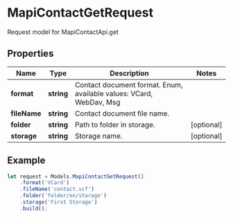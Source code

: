 # MapiContactGetRequest

Request model for MapiContactApi.get

## Properties

Name | Type | Description | Notes
---- | ---- | ----------- | -----
**format** | **string**| Contact document format. Enum, available values: VCard, WebDav, Msg |
**fileName** | **string**| Contact document file name. |
**folder** | **string**| Path to folder in storage. | [optional]
**storage** | **string**| Storage name. | [optional]

## Example
```typescript
let request = Models.MapiContactGetRequest()
    .format('VCard')
    .fileName('contact.vcf')
    .folder('folder/on/storage')
    .storage('First Storage')
    .build();
```
